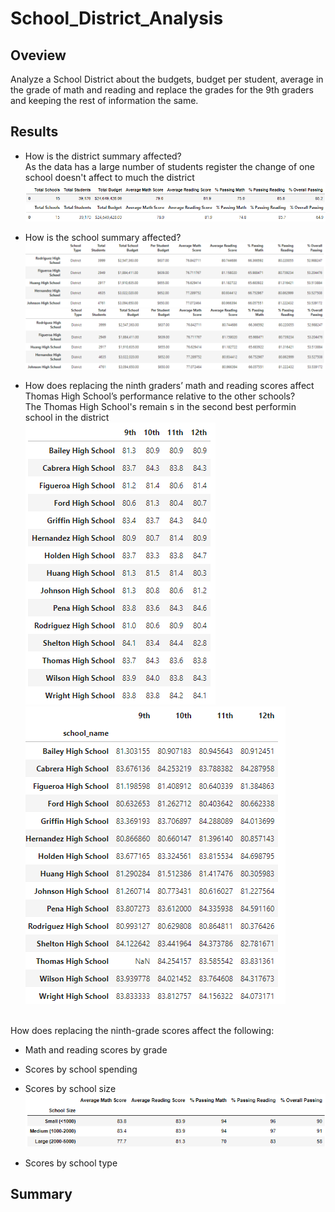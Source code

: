 # School_District_Analysis
## Oveview 
Analyze a School District about the budgets, budget per student, average in the grade of math and reading and replace the grades for the 9th graders and keeping the rest of information the same.

## Results
* How is the district summary affected?
<br> As the data has a large number of students register the change of one school doesn't affect to much the district
<br>![District_before](https://github.com/KarlaPerezR/School_District_Analysis/blob/main/Resources/District_before.PNG)
<br>![District_after](https://github.com/KarlaPerezR/School_District_Analysis/blob/main/Resources/District_after.PNG)

* How is the school summary affected?
<br>![Top_before](https://github.com/KarlaPerezR/School_District_Analysis/blob/main/Resources/TopSchools_before.PNG)
<br>![Top_after](https://github.com/KarlaPerezR/School_District_Analysis/blob/main/Resources/TopSchools_after.PNG)

* How does replacing the ninth graders’ math and reading scores affect Thomas High School’s performance relative to the other schools?
<br> The Thomas High School's remain s in the second best performin school in the district
<br>![Group_monthly](https://github.com/KarlaPerezR/School_District_Analysis/blob/main/Resources/9th_before.PNG)
<br>![Group_monthly](https://github.com/KarlaPerezR/School_District_Analysis/blob/main/Resources/9th_after.PNG)

<br>How does replacing the ninth-grade scores affect the following:
  * Math and reading scores by grade
  * Scores by school spending
  * Scores by school size
<br>![School_size](https://github.com/KarlaPerezR/School_District_Analysis/blob/main/Resources/SchoolSize.PNG)

  * Scores by school type

## Summary
